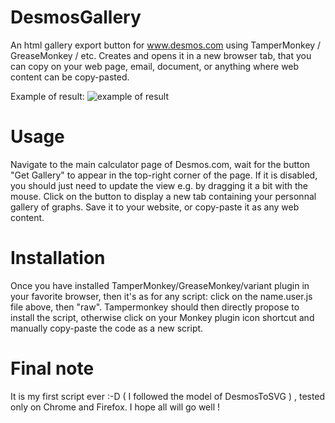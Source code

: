 # DesmosGallery
An html gallery export button for www.desmos.com using TamperMonkey / GreaseMonkey / etc.
Creates and opens it in a new browser tab, that you can copy on your web page, email, document, or anything where web content can be copy-pasted.

Example of result:
![example of result](https://media.discordapp.net/attachments/655972529030037507/830680841066643486/kuE6ri6.png)

# Usage
Navigate to the main calculator page of Desmos.com, wait for the button "Get Gallery" to appear in the top-right corner of the page. If it is disabled, you should just need to update the view e.g. by dragging it a bit with the mouse. Click on the button to display a new tab containing your personnal gallery of graphs. Save it to your website, or copy-paste it as any web content.

# Installation
Once you have installed TamperMonkey/GreaseMonkey/variant plugin in your favorite browser, then it's as for any script: click on the name.user.js file above, then "raw". Tampermonkey should then directly propose to install the script, otherwise click on your Monkey plugin icon shortcut and manually copy-paste the code as a new script.

# Final note
It is my first script ever :-D ( I followed the model of DesmosToSVG ) , tested only on Chrome and Firefox. 
I hope all will go well ! 
